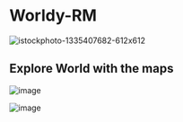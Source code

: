 # Worldy-RM
![istockphoto-1335407682-612x612](https://user-images.githubusercontent.com/50865136/224428062-8af1a1f9-d15c-41ee-a82b-c6d306ee696b.jpeg)
## Explore World with the maps 

![image](https://user-images.githubusercontent.com/50865136/224427210-e5a49b41-cfd0-4dd2-a5b6-448e3d802334.png)


![image](https://user-images.githubusercontent.com/50865136/224427707-3ee43ab8-6d80-4f3f-be53-09294afcf9b8.png)

